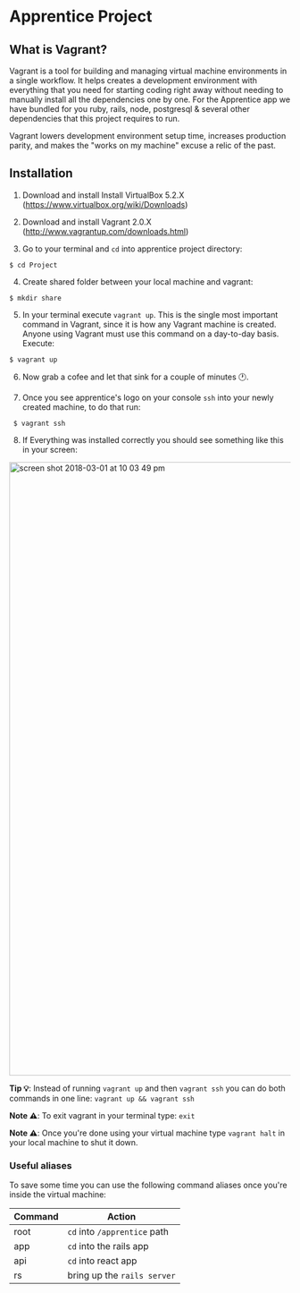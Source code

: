 # Apprentice Project

## What is Vagrant?
Vagrant is a tool for building and managing virtual machine environments in a single workflow. It helps creates a development environment with everything that you need for starting coding right away without needing to manually install all the dependencies one by one. For the Apprentice app we have bundled for you ruby, rails, node, postgresql & several other dependencies that this project requires to run.

Vagrant lowers development environment setup time, increases production parity, and makes the "works on my machine" excuse a relic of the past.

## Installation

1. Download and install Install VirtualBox 5.2.X (https://www.virtualbox.org/wiki/Downloads)

2. Download and install Vagrant 2.0.X (http://www.vagrantup.com/downloads.html)

3. Go to your terminal and `cd` into apprentice project directory:

  ```
  $ cd Project
  ```

4. Create shared folder between your local machine and vagrant:

  ```
  $ mkdir share
  ```

5. In your terminal execute `vagrant up`. This is the single most important command in Vagrant, since it is how any Vagrant machine is created. Anyone using Vagrant must use this command on a day-to-day basis. Execute:

 ```
 $ vagrant up
 ```

6. Now grab a cofee and let that sink for a couple of minutes 🕐.

7. Once you see apprentice's logo on your console `ssh` into your newly created machine, to do that run:

  ```
   $ vagrant ssh
  ```
  
 8. If Everything was installed correctly you should see something like this in your screen:

<img width="1097" alt="screen shot 2018-03-01 at 10 03 49 pm" src="https://user-images.githubusercontent.com/7410981/36910845-16cdbe2e-1dff-11e8-8060-35209d32d9f4.png">

**Tip 💡**: Instead of running `vagrant up` and then `vagrant ssh` you can do both commands in one line: `vagrant up && vagrant ssh`

**Note ⚠️**: To exit vagrant in your terminal type: `exit`

**Note ⚠️**: Once you're done using your virtual machine type `vagrant halt` in your local machine to shut it down.

### Useful aliases

To save some time you can use the following command aliases once you're inside the virtual machine:

Command | Action
------------ | -------------
root | `cd` into `/apprentice` path
app | `cd` into the rails app
api | `cd` into react app
rs | bring up the `rails server`
